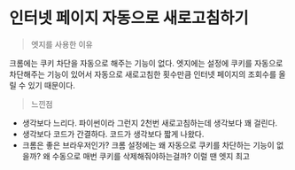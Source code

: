 인터넷 페이지 자동으로 새로고침하기
===================================

> 엣지를 사용한 이유

크롬에는 쿠키 차단을 자동으로 해주는 기능이  없다.
엣지에는 설정에 쿠키를 자동으로 차단해주는 기능이 있어서
자동으로 새로고침한 횟수만큼 인터넷 페이지의 조회수를 올릴 수 있기 때문이다.

> 느낀점
* 생각보다 느리다.
   파이썬이라 그런지 2천번 새로고침하는데 생각보다 꽤 걸린다.
* 생각보다 코드가 간결하다.
  코드가 생각보다 짧게 나왔다.
* 크롬은 좋은 브라우저인가?
  크롬 설정에는 왜 자동으로 쿠키를 차단하는 기능이 없을까? 왜 수동으로 매번 쿠키를 삭제해줘야하는걸까?
  이럴 땐 엣지 최고
